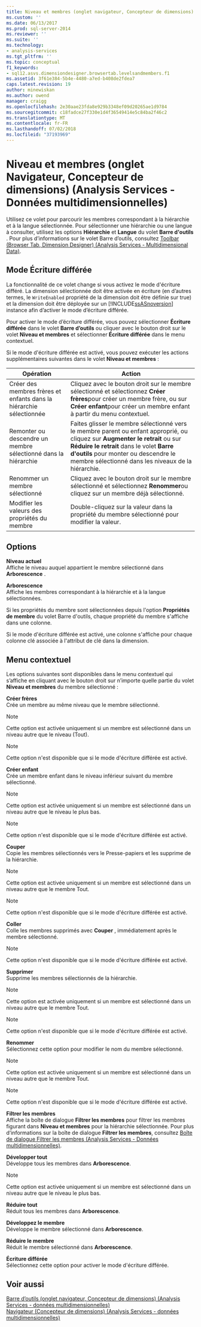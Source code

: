 ```yaml
---
title: Niveau et membres (onglet navigateur, Concepteur de dimensions) (Analysis Services - données multidimensionnelles) | Microsoft Docs
ms.custom: ''
ms.date: 06/13/2017
ms.prod: sql-server-2014
ms.reviewer: ''
ms.suite: ''
ms.technology:
- analysis-services
ms.tgt_pltfrm: ''
ms.topic: conceptual
f1_keywords:
- sql12.asvs.dimensiondesigner.browsertab.levelsandmembers.f1
ms.assetid: 3f61e384-5b4e-4480-a7ed-b408de2fdea7
caps.latest.revision: 19
author: minewiskan
ms.author: owend
manager: craigg
ms.openlocfilehash: 2e30aae23fda8e929b3348ef09d20265ae1d9784
ms.sourcegitcommit: c18fadce27f330e1d4f36549414e5c84ba2f46c2
ms.translationtype: MT
ms.contentlocale: fr-FR
ms.lasthandoff: 07/02/2018
ms.locfileid: "37193969"
---
```

# <a name="level-and-members-browser-tab-dimension-designer-analysis-services---multidimensional-data"></a>Niveau et membres (onglet Navigateur, Concepteur de dimensions) (Analysis Services - Données multidimensionnelles)
  Utilisez ce volet pour parcourir les membres correspondant à la hiérarchie et à la langue sélectionnée. Pour sélectionner une hiérarchie ou une langue à consulter, utilisez les options **Hiérarchie** et **Langue** du volet **Barre d'outils** . Pour plus d’informations sur le volet Barre d’outils, consultez [Toolbar &#40;Browser Tab, Dimension Designer&#41; &#40;Analysis Services - Multidimensional Data&#41;](toolbar-browser-tab-dimension-designer-analysis-services-multidimensional-data.md).  
  
## <a name="writeback-mode"></a>Mode Écriture différée  
 La fonctionnalité de ce volet change si vous activez le mode d'écriture différé. La dimension sélectionnée doit être activée en écriture (en d’autres termes, le `WriteEnabled` propriété de la dimension doit être définie sur true) et la dimension doit être déployée sur un [!INCLUDE[ssASnoversion](../includes/ssasnoversion-md.md)] instance afin d’activer le mode d’écriture différée.  
  
 Pour activer le mode d’écriture différée, vous pouvez sélectionner **Écriture différée** dans le volet **Barre d’outils** ou cliquer avec le bouton droit sur le volet **Niveau et membres** et sélectionner **Écriture différée** dans le menu contextuel.  
  
 Si le mode d'écriture différée est activé, vous pouvez exécuter les actions supplémentaires suivantes dans le volet **Niveau et membres** :  
  
|Opération|Action|  
|-----------|-------------|  
|Créer des membres frères et enfants dans la hiérarchie sélectionnée|Cliquez avec le bouton droit sur le membre sélectionné et sélectionnez **Créer frères**pour créer un membre frère, ou sur **Créer enfant**pour créer un membre enfant à partir du menu contextuel.|  
|Remonter ou descendre un membre sélectionné dans la hiérarchie|Faites glisser le membre sélectionné vers le membre parent ou enfant approprié, ou cliquez sur **Augmenter le retrait** ou sur **Réduire le retrait** dans le volet **Barre d'outils** pour monter ou descendre le membre sélectionné dans les niveaux de la hiérarchie.|  
|Renommer un membre sélectionné|Cliquez avec le bouton droit sur le membre sélectionné et sélectionnez **Renommer**ou cliquez sur un membre déjà sélectionné.|  
|Modifier les valeurs des propriétés du membre|Double-cliquez sur la valeur dans la propriété du membre sélectionné pour modifier la valeur.|  
  
## <a name="options"></a>Options  
 **Niveau actuel**  
 Affiche le niveau auquel appartient le membre sélectionné dans **Arborescence** .  
  
 **Arborescence**  
 Affiche les membres correspondant à la hiérarchie et à la langue sélectionnées.  
  
 Si les propriétés du membre sont sélectionnées depuis l'option **Propriétés de membre** du volet Barre d'outils, chaque propriété du membre s'affiche dans une colonne.  
  
 Si le mode d'écriture différée est activé, une colonne s'affiche pour chaque colonne clé associée à l'attribut de clé dans la dimension.  
  
## <a name="context-menu"></a>Menu contextuel  
 Les options suivantes sont disponibles dans le menu contextuel qui s’affiche en cliquant avec le bouton droit sur n’importe quelle partie du volet **Niveau et membres** du membre sélectionné :  
  
 **Créer frères**  
 Crée un membre au même niveau que le membre sélectionné.  
  
> [!NOTE]  
>  Cette option est activée uniquement si un membre est sélectionné dans un niveau autre que le niveau (Tout).  
  
> [!NOTE]  
>  Cette option n'est disponible que si le mode d'écriture différée est activé.  
  
 **Créer enfant**  
 Crée un membre enfant dans le niveau inférieur suivant du membre sélectionné.  
  
> [!NOTE]  
>  Cette option est activée uniquement si un membre est sélectionné dans un niveau autre que le niveau le plus bas.  
  
> [!NOTE]  
>  Cette option n'est disponible que si le mode d'écriture différée est activé.  
  
 **Couper**  
 Copie les membres sélectionnés vers le Presse-papiers et les supprime de la hiérarchie.  
  
> [!NOTE]  
>  Cette option est activée uniquement si un membre est sélectionné dans un niveau autre que le membre Tout.  
  
> [!NOTE]  
>  Cette option n'est disponible que si le mode d'écriture différée est activé.  
  
 **Coller**  
 Colle les membres supprimés avec **Couper** , immédiatement après le membre sélectionné.  
  
> [!NOTE]  
>  Cette option n'est disponible que si le mode d'écriture différée est activé.  
  
 **Supprimer**  
 Supprime les membres sélectionnés de la hiérarchie.  
  
> [!NOTE]  
>  Cette option est activée uniquement si un membre est sélectionné dans un niveau autre que le membre Tout.  
  
> [!NOTE]  
>  Cette option n'est disponible que si le mode d'écriture différée est activé.  
  
 **Renommer**  
 Sélectionnez cette option pour modifier le nom du membre sélectionné.  
  
> [!NOTE]  
>  Cette option est activée uniquement si un membre est sélectionné dans un niveau autre que le membre Tout.  
  
> [!NOTE]  
>  Cette option n'est disponible que si le mode d'écriture différée est activé.  
  
 **Filtrer les membres**  
 Affiche la boîte de dialogue **Filtrer les membres** pour filtrer les membres figurant dans **Niveau et membres** pour la hiérarchie sélectionnée. Pour plus d’informations sur la boîte de dialogue **Filtrer les membres**, consultez [Boîte de dialogue Filtrer les membres &#40;Analysis Services - Données multidimensionnelles&#41;](filter-members-dialog-box-analysis-services-multidimensional-data.md).  
  
 **Développer tout**  
 Développe tous les membres dans **Arborescence**.  
  
> [!NOTE]  
>  Cette option est activée uniquement si un membre est sélectionné dans un niveau autre que le niveau le plus bas.  
  
 **Réduire tout**  
 Réduit tous les membres dans **Arborescence**.  
  
 **Développez le membre**  
 Développe le membre sélectionné dans **Arborescence**.  
  
 **Réduire le membre**  
 Réduit le membre sélectionné dans **Arborescence**.  
  
 **Écriture différée**  
 Sélectionnez cette option pour activer le mode d'écriture différée.  
  
## <a name="see-also"></a>Voir aussi  
 [Barre d’outils &#40;onglet navigateur, Concepteur de dimensions&#41; &#40;Analysis Services - données multidimensionnelles&#41;](toolbar-browser-tab-dimension-designer-analysis-services-multidimensional-data.md)   
 [Navigateur &#40;Concepteur de dimensions&#41; &#40;Analysis Services - données multidimensionnelles&#41;](browser-dimension-designer-analysis-services-multidimensional-data.md)  
  
  
